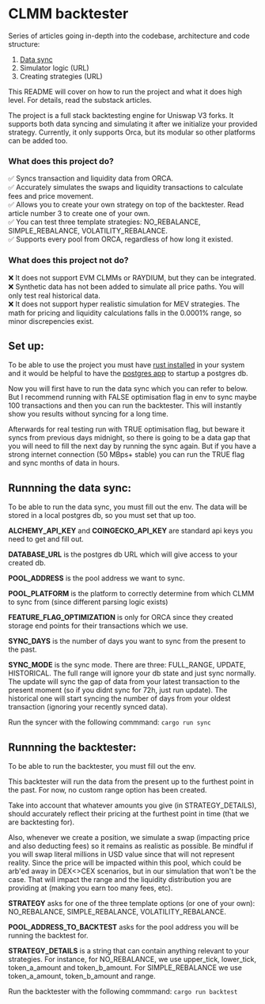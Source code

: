 # CLMM backtester

Series of articles going in-depth into the codebase, architecture and code structure:
1. [Data sync](https://substack.com/home/post/p-149385031)
2. Simulator logic (URL)
3. Creating strategies (URL)

This README will cover on how to run the project and what it does high level. For details, read the substack articles.

The project is a full stack backtesting engine for Uniswap V3 forks. It supports both data syncing and simulating it after we initialize your provided strategy.
Currently, it only supports Orca, but its modular so other platforms can be added too. 

### What does this project do?
✅ Syncs transaction and liquidity data from ORCA. <br>
✅ Accurately simulates the swaps and liquidity transactions to calculate fees and price movement. <br>
✅ Allows you to create your own strategy on top of the backtester. Read article number 3 to create one of your own. <br>
✅ You can test three template strategies: NO_REBALANCE, SIMPLE_REBALANCE, VOLATILITY_REBALANCE. <br>
✅ Supports every pool from ORCA, regardless of how long it existed. <br>

### What does this project not do?
❌ It does not support EVM CLMMs or RAYDIUM, but they can be integrated. <br>
❌ Synthetic data has not been added to simulate all price paths. You will only test real historical data. <br>
❌ It does not support hyper realistic simulation for MEV strategies. The math for pricing and liquidity calculations falls in the 0.0001% range, so minor discrepencies exist. <br>

## Set up:

To be able to use the project you must have [rust installed](https://www.rust-lang.org/tools/install) in your system and it would be helpful to have the [postgres app](https://postgresapp.com/) to startup a postgres db.

Now you will first have to run the data sync which you can refer to below. But I recommend running with FALSE optimisation flag in env to sync maybe 100 transactions and then you can run the backtester. This will instantly show you results without syncing for a long time.

Afterwards for real testing run with TRUE optimisation flag, but beware it syncs from previous days midnight, so there is going to be a data gap that you will need to fill the next day by running the sync again. But if you have a strong internet connection (50 MBps+ stable) you can run the TRUE flag and sync months of data in hours.

## Runnning the data sync:

To be able to run the data sync, you must fill out the env. The data will be stored in a local postgres db, so you must set that up too. 

**ALCHEMY_API_KEY** and **COINGECKO_API_KEY** are standard api keys you need to get and fill out. 

**DATABASE_URL** is the postgres db URL which will give access to your created db.

**POOL_ADDRESS** is the pool address we want to sync.

**POOL_PLATFORM** is the platform to correctly determine from which CLMM to sync from (since different parsing logic exists)

**FEATURE_FLAG_OPTIMIZATION** is only for ORCA since they created storage end points for their transactions which we use.

**SYNC_DAYS** is the number of days you want to sync from the present to the past.

**SYNC_MODE** is the sync mode. There are three: FULL_RANGE, UPDATE, HISTORICAL. The full range will ignore your db state and just sync normally. The update will sync the gap of data from your latest transaction to the present moment (so if you didnt sync for 72h, just run update). The historical one will start syncing the number of days from your oldest transaction (ignoring your recently synced data).

Run the syncer with the following commmand: 
```cargo run sync```

## Runnning the backtester:

To be able to run the backtester, you must fill out the env. 

This backtester will run the data from the present up to the furthest point in the past. For now, no custom range option has been created.  <br>

Take into account that whatever amounts you give (in STRATEGY_DETAILS), should accurately reflect their pricing at the furthest point in time (that we are backtesting for). 

Also, whenever we create a position, we simulate a swap (impacting price and also deducting fees) so it remains as realistic as possible. Be mindful if you will swap literal millions in USD value since that will not represent reality. Since the price will be impacted within this pool, which could be arb'ed away in DEX<>CEX scenarios, but in our simulation that won't be the case. That will impact the range and the liquidity distribution you are providing at (making you earn too many fees, etc). <br>

**STRATEGY** asks for one of the three template options (or one of your own): NO_REBALANCE, SIMPLE_REBALANCE, VOLATILITY_REBALANCE.

**POOL_ADDRESS_TO_BACKTEST** asks for the pool address you will be running the backtest for. 

**STRATEGY_DETAILS** is a string that can contain anything relevant to your strategies. For instance, for NO_REBALANCE, we use upper_tick, lower_tick, token_a_amount and token_b_amount. For SIMPLE_REBALANCE we use token_a_amount, token_b_amount and range.

Run the backtester with the following commmand: 
```cargo run backtest```



